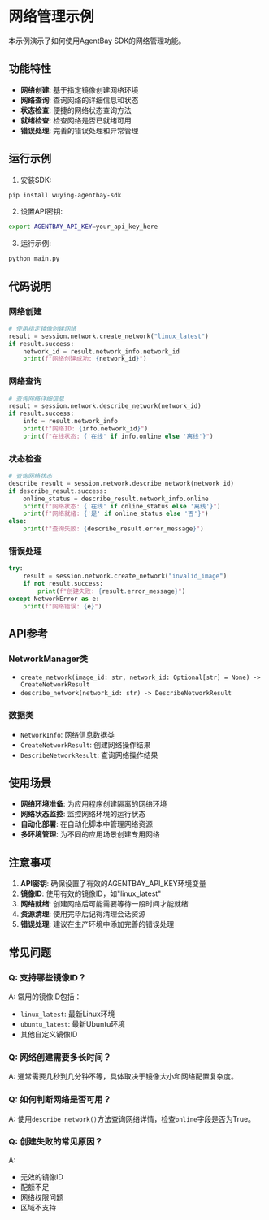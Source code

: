 # 网络管理示例

本示例演示了如何使用AgentBay SDK的网络管理功能。

## 功能特性

- **网络创建**: 基于指定镜像创建网络环境
- **网络查询**: 查询网络的详细信息和状态
- **状态检查**: 便捷的网络状态查询方法
- **就绪检查**: 检查网络是否已就绪可用
- **错误处理**: 完善的错误处理和异常管理

## 运行示例

1. 安装SDK:
```bash
pip install wuying-agentbay-sdk
```

2. 设置API密钥:
```bash
export AGENTBAY_API_KEY=your_api_key_here
```

3. 运行示例:
```bash
python main.py
```

## 代码说明

### 网络创建

```python
# 使用指定镜像创建网络
result = session.network.create_network("linux_latest")
if result.success:
    network_id = result.network_info.network_id
    print(f"网络创建成功: {network_id}")
```

### 网络查询

```python
# 查询网络详细信息
result = session.network.describe_network(network_id)
if result.success:
    info = result.network_info
    print(f"网络ID: {info.network_id}")
    print(f"在线状态: {'在线' if info.online else '离线'}")
```

### 状态检查

```python
# 查询网络状态
describe_result = session.network.describe_network(network_id)
if describe_result.success:
    online_status = describe_result.network_info.online
    print(f"网络状态: {'在线' if online_status else '离线'}")
    print(f"网络就绪: {'是' if online_status else '否'}")
else:
    print(f"查询失败: {describe_result.error_message}")
```

### 错误处理

```python
try:
    result = session.network.create_network("invalid_image")
    if not result.success:
        print(f"创建失败: {result.error_message}")
except NetworkError as e:
    print(f"网络错误: {e}")
```

## API参考

### NetworkManager类

- `create_network(image_id: str, network_id: Optional[str] = None) -> CreateNetworkResult`
- `describe_network(network_id: str) -> DescribeNetworkResult`

### 数据类

- `NetworkInfo`: 网络信息数据类
- `CreateNetworkResult`: 创建网络操作结果
- `DescribeNetworkResult`: 查询网络操作结果

## 使用场景

- **网络环境准备**: 为应用程序创建隔离的网络环境
- **网络状态监控**: 监控网络环境的运行状态
- **自动化部署**: 在自动化脚本中管理网络资源
- **多环境管理**: 为不同的应用场景创建专用网络

## 注意事项

1. **API密钥**: 确保设置了有效的AGENTBAY_API_KEY环境变量
2. **镜像ID**: 使用有效的镜像ID，如"linux_latest"
3. **网络就绪**: 创建网络后可能需要等待一段时间才能就绪
4. **资源清理**: 使用完毕后记得清理会话资源
5. **错误处理**: 建议在生产环境中添加完善的错误处理

## 常见问题

### Q: 支持哪些镜像ID？
A: 常用的镜像ID包括：
- `linux_latest`: 最新Linux环境
- `ubuntu_latest`: 最新Ubuntu环境
- 其他自定义镜像ID

### Q: 网络创建需要多长时间？
A: 通常需要几秒到几分钟不等，具体取决于镜像大小和网络配置复杂度。

### Q: 如何判断网络是否可用？
A: 使用`describe_network()`方法查询网络详情，检查`online`字段是否为True。

### Q: 创建失败的常见原因？
A: 
- 无效的镜像ID
- 配额不足
- 网络权限问题
- 区域不支持
